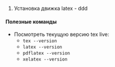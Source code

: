 1.  Установка движка latex
		- ddd



#### Полезные команды

- Посмотреть текущую версию tex live:
	- `tex --version`
	- `latex --version` 
	- `pdflatex --version`
	- `xelatex --version` 
